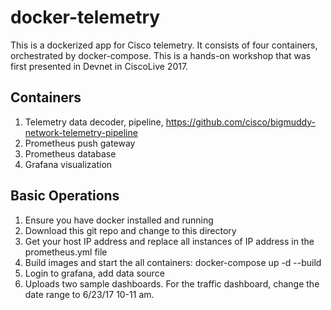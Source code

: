# docker-telemetry
This is a dockerized app for Cisco telemetry. It consists of four containers, orchestrated by docker-compose. This is a hands-on workshop that was first presented in Devnet in CiscoLive 2017.

## Containers
1. Telemetry data decoder, pipeline, https://github.com/cisco/bigmuddy-network-telemetry-pipeline
2. Prometheus push gateway
3. Prometheus database
4. Grafana visualization

## Basic Operations
1. Ensure you have docker installed and running
2. Download this git repo and change to this directory
3. Get your host IP address and replace all instances of IP address in the prometheus.yml file
4. Build images and start the all containers: docker-compose up -d --build
5. Login to grafana, add data source
6. Uploads two sample dashboards. For the traffic dashboard, change the date range to 6/23/17 10-11 am.
